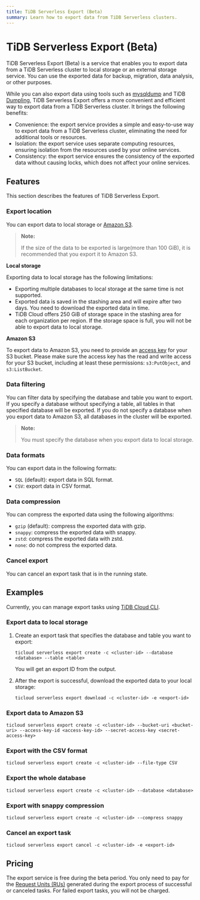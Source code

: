 ```yaml
---
title: TiDB Serverless Export (Beta)
summary: Learn how to export data from TiDB Serverless clusters.
---
```


# TiDB Serverless Export (Beta)

TiDB Serverless Export (Beta) is a service that enables you to export data from a TiDB Serverless cluster to local storage or an external storage service. You can use the exported data for backup, migration, data analysis, or other purposes.

While you can also export data using tools such as [mysqldump](https://dev.mysql.com/doc/refman/8.0/en/mysqldump.html) and TiDB [Dumpling](https://docs.pingcap.com/tidb/dev/dumpling-overview), TiDB Serverless Export offers a more convenient and efficient way to export data from a TiDB Serverless cluster. It brings the following benefits:

- Convenience: the export service provides a simple and easy-to-use way to export data from a TiDB Serverless cluster, eliminating the need for additional tools or resources.
- Isolation: the export service uses separate computing resources, ensuring isolation from the resources used by your online services.
- Consistency: the export service ensures the consistency of the exported data without causing locks, which does not affect your online services.

## Features

This section describes the features of TiDB Serverless Export.

### Export location

You can export data to local storage or [Amazon S3](https://aws.amazon.com/s3/).

> **Note:**
>
> If the size of the data to be exported is large(more than 100 GiB), it is recommended that you export it to Amazon S3.

**Local storage**

Exporting data to local storage has the following limitations:

- Exporting multiple databases to local storage at the same time is not supported.
- Exported data is saved in the stashing area and will expire after two days. You need to download the exported data in time.
- TiDB Cloud offers 250 GiB of storage space in the stashing area for each organization per region. If the storage space is full, you will not be able to export data to local storage.

**Amazon S3**

To export data to Amazon S3, you need to provide an [access key](https://docs.aws.amazon.com/IAM/latest/UserGuide/id_credentials_access-keys.html) for your S3 bucket. Please make sure the access key has the read and write access for your S3 bucket, including at least these permissions: `s3:PutObject`, and `s3:ListBucket`.

### Data filtering

You can filter data by specifying the database and table you want to export. If you specify a database without specifying a table, all tables in that specified database will be exported. If you do not specify a database when you export data to Amazon S3, all databases in the cluster will be exported.

> **Note:**
>
> You must specify the database when you export data to local storage.

### Data formats

You can export data in the following formats:

- `SQL` (default): export data in SQL format.
- `CSV`: export data in CSV format.

### Data compression

You can compress the exported data using the following algorithms:

- `gzip` (default): compress the exported data with gzip.
- `snappy`: compress the exported data with snappy.
- `zstd`: compress the exported data with zstd.
- `none`: do not compress the exported data.

### Cancel export

You can cancel an export task that is in the running state.

## Examples

Currently, you can manage export tasks using [TiDB Cloud CLI](/tidb-cloud/cli-reference.md).

### Export data to local storage

1. Create an export task that specifies the database and table you want to export:

   ```shell
   ticloud serverless export create -c <cluster-id> --database <database> --table <table>
   ```

    You will get an export ID from the output.

2. After the export is successful, download the exported data to your local storage:

   ```shell
   ticloud serverless export download -c <cluster-id> -e <export-id>
   ```

### Export data to Amazon S3

   ```shell
   ticloud serverless export create -c <cluster-id> --bucket-uri <bucket-uri> --access-key-id <access-key-id> --secret-access-key <secret-access-key>
   ```

### Export with the CSV format

   ```shell
   ticloud serverless export create -c <cluster-id> --file-type CSV
   ```

### Export the whole database

   ```shell
   ticloud serverless export create -c <cluster-id> --database <database>
   ```

### Export with snappy compression

   ```shell
   ticloud serverless export create -c <cluster-id> --compress snappy
   ```

### Cancel an export task

   ```shell
   ticloud serverless export cancel -c <cluster-id> -e <export-id>
   ```

## Pricing

The export service is free during the beta period. You only need to pay for the [Request Units (RUs)](/tidb-cloud/tidb-cloud-glossary.md#request-unit) generated during the export process of successful or canceled tasks. For failed export tasks, you will not be charged.